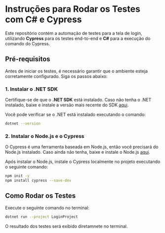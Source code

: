 # Instruções para Rodar os Testes com C# e Cypress

Este repositório contém a automação de testes para a tela de login, utilizando **Cypress** para os testes end-to-end e **C#** para a execução do comando do Cypress.

## Pré-requisitos

Antes de iniciar os testes, é necessário garantir que o ambiente esteja corretamente configurado. Siga os passos abaixo:

### 1. Instalar o .NET SDK

Certifique-se de que o **.NET SDK** está instalado. Caso não tenha o .NET instalado, baixe e instale a versão mais recente do SDK [aqui](https://dotnet.microsoft.com/download).

Você pode verificar se o .NET está instalado executando o comando:

```bash
dotnet --version
```

### 2. Instalar o Node.js e o Cypress
O Cypress é uma ferramenta baseada em Node.js, então você precisará do Node.js instalado. Caso ainda não tenha, baixe e instale o Node.js [aqui](https://nodejs.org/pt).

Após instalar o Node.js, instale o Cypress localmente no projeto executando o seguinte comando:

```bash
npm init -y
npm install cypress --save-dev
```

## Como Rodar os Testes

Execute o seguinte comando no terminal:
```bash
dotnet run --project LoginProject
```

O resultado dos testes será exibido diretamnete no terminal.